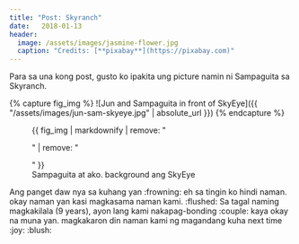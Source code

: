 ```yaml
---
title: "Post: Skyranch"
date:   2018-01-13 
header: 
  image: /assets/images/jasmine-flower.jpg
  caption: "Credits: [**pixabay**](https://pixabay.com)"
---
```


Para sa una kong post, gusto ko ipakita ung picture namin ni Sampaguita sa Skyranch.

{% capture fig_img %}
![Jun and Sampaguita in front of SkyEye]({{ "/assets/images/jun-sam-skyeye.jpg" | absolute_url }})
{% endcapture %}

<figure>
  {{ fig_img | markdownify | remove: "<p>" | remove: "</p>" }}
  <figcaption>Sampaguita at ako. background ang SkyEye</figcaption>
</figure>
Ang panget daw nya sa kuhang yan :frowning: eh sa tingin ko hindi naman. okay naman yan kasi magkasama naman kami. :flushed:
Sa tagal naming magkakilala (9 years), ayon lang kami nakapag-bonding :couple: kaya okay na muna yan. magkakaron din naman kami ng magandang kuha next time :joy: :blush: 
